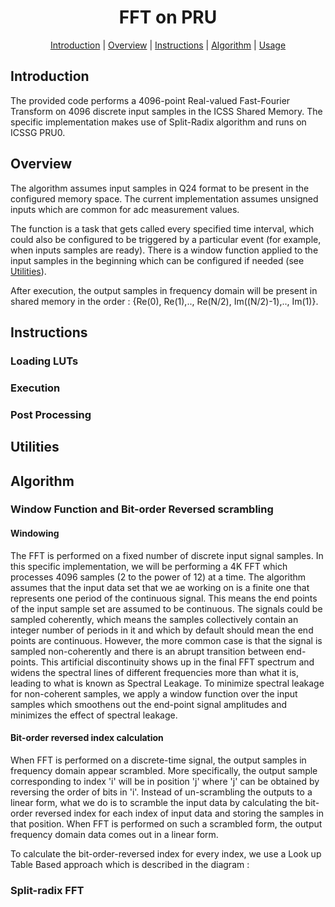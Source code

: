 <div align="center">

# FFT on PRU

[Introduction](#introduction) | [Overview](#Overview) | [Instructions](#Instructions) | [Algorithm](#Algorithm) | [Usage](#usage)

</div>

## Introduction
The provided code performs a 4096-point Real-valued Fast-Fourier Transform on 4096 discrete input samples in the ICSS Shared Memory. The specific implementation makes use of Split-Radix algorithm and runs on ICSSG PRU0. 

## Overview
The algorithm assumes input samples in Q24 format to be present in the configured memory space. The current implementation assumes unsigned inputs which are common for adc measurement values. 

The function is a task that gets called every specified time interval, which could also be configured to be triggered by a particular event (for example, when inputs samples are ready). There is a window function applied to the input samples in the beginning which can be configured if needed (see [Utilities](#utilities)). 

After execution, the output samples in frequency domain will be present in shared memory in the order : {Re(0), Re(1),.., Re(N/2), Im((N/2)-1),.., Im(1)}. 

## Instructions 
### Loading LUTs
### Execution
### Post Processing

## Utilities

## Algorithm 

### Window Function and Bit-order Reversed scrambling 

#### Windowing 
The FFT is performed on a fixed number of discrete input signal samples. In this specific implementation, we will be performing a 4K FFT which processes 4096 samples (2 to the power of 12) at a time. The algorithm assumes that the input data set that we ae working on is a finite one that represents one period of the continuous signal. This means the end points of the input sample set are assumed to be continuous. The signals could be sampled coherently, which means the samples collectively contain an integer number of periods in it and which by default should mean the end points are continuous. However, the more common case is that the signal is sampled non-coherently and there is an abrupt transition between end-points. This artificial discontinuity shows up in the final FFT spectrum and widens the spectral lines of different frequencies more than what it is, leading to what is known as Spectral Leakage. To minimize spectral leakage for non-coherent samples, we apply a window function over the input samples which smoothens out the end-point signal amplitudes and minimizes the effect of spectral leakage.

#### Bit-order reversed index calculation
When FFT is performed on a discrete-time signal, the output samples in frequency domain appear scrambled. More specifically, the output sample corresponding to index 'i' will be in position 'j' where 'j' can be obtained by reversing the order of bits in 'i'. Instead of un-scrambling the outputs to a linear form, what we do is to scramble the input data by calculating the bit-order reversed index for each index of input data and storing the samples in that position. When FFT is performed on such a scrambled form, the output frequency domain data comes out in a linear form.

To calculate the bit-order-reversed index for every index, we use a Look up Table Based approach which is described in the diagram :

### Split-radix FFT




